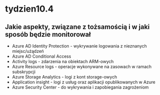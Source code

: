 # tydzien10.4

## Jakie aspekty, związane z tożsamością i w jaki sposób będzie monitorował

- Azure AD Identity Protection - wykrywanie logowania z nieznanych miejsc/użądzeń
- Azure AD Conditional Access
- Activity logs - zdarzenia na obiektach ARM-owych
- Azure Resource logs - operacje wykonywane na zasowach w ramach subskrypcji
- Azure Storage Analytics - logi z kont storage-owych
- Application insight - logi z usług oraz aplikacji opublikowanych w Azure
- Azure Security Center - do wykrywania i zapobiegania zagrożeniom
